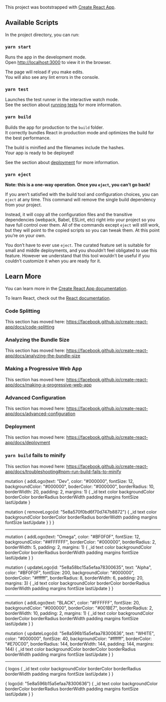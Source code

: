 This project was bootstrapped with [Create React App](https://github.com/facebook/create-react-app).

## Available Scripts

In the project directory, you can run:

### `yarn start`

Runs the app in the development mode.<br />
Open [http://localhost:3000](http://localhost:3000) to view it in the browser.

The page will reload if you make edits.<br />
You will also see any lint errors in the console.

### `yarn test`

Launches the test runner in the interactive watch mode.<br />
See the section about [running tests](https://facebook.github.io/create-react-app/docs/running-tests) for more information.

### `yarn build`

Builds the app for production to the `build` folder.<br />
It correctly bundles React in production mode and optimizes the build for the best performance.

The build is minified and the filenames include the hashes.<br />
Your app is ready to be deployed!

See the section about [deployment](https://facebook.github.io/create-react-app/docs/deployment) for more information.

### `yarn eject`

**Note: this is a one-way operation. Once you `eject`, you can’t go back!**

If you aren’t satisfied with the build tool and configuration choices, you can `eject` at any time. This command will remove the single build dependency from your project.

Instead, it will copy all the configuration files and the transitive dependencies (webpack, Babel, ESLint, etc) right into your project so you have full control over them. All of the commands except `eject` will still work, but they will point to the copied scripts so you can tweak them. At this point you’re on your own.

You don’t have to ever use `eject`. The curated feature set is suitable for small and middle deployments, and you shouldn’t feel obligated to use this feature. However we understand that this tool wouldn’t be useful if you couldn’t customize it when you are ready for it.

## Learn More

You can learn more in the [Create React App documentation](https://facebook.github.io/create-react-app/docs/getting-started).

To learn React, check out the [React documentation](https://reactjs.org/).

### Code Splitting

This section has moved here: https://facebook.github.io/create-react-app/docs/code-splitting

### Analyzing the Bundle Size

This section has moved here: https://facebook.github.io/create-react-app/docs/analyzing-the-bundle-size

### Making a Progressive Web App

This section has moved here: https://facebook.github.io/create-react-app/docs/making-a-progressive-web-app

### Advanced Configuration

This section has moved here: https://facebook.github.io/create-react-app/docs/advanced-configuration

### Deployment

This section has moved here: https://facebook.github.io/create-react-app/docs/deployment

### `yarn build` fails to minify

This section has moved here: https://facebook.github.io/create-react-app/docs/troubleshooting#npm-run-build-fails-to-minify

mutation {
addLogo(text: "Dev", color: "#000000", fontSize: 12, backgroundColor: "#000000", boderColor: "#000000", borderRadius: 10, borderWidth: 20, padding: 2, margins: 1) {
\_id
text
color
backgroundColor
borderColor
borderRadius
borderWidth
padding
margins
fontSize
lastUpdate
}

mutation {
removeLogo(id: "5e8a570f0bd6f70d747b8872") {
\_id
text
color
backgroundColor
borderColor
borderRadius
borderWidth
padding
margins
fontSize
lastUpdate
}
}
}

---

mutation {
addLogo(text: "Omega", color: "#BF0F0F", fontSize: 12, backgroundColor: "##FFFFFF", borderColor: "#000000", borderRadius: 2, borderWidth: 5, padding: 2, margins: 1) {
\_id
text
color
backgroundColor
borderColor
borderRadius
borderWidth
padding
margins
fontSize
lastUpdate
}
}

mutation {
updateLogo(id: "5e8a58bc15a5efaa78300635", text: "Alpha", color: "#BF0F0F", fontSize: 200, backgroundColor: "#000000", borderColor: "#ffffff", borderRadius: 8, borderWidth: 6, padding: 20, margins: 3) {
\_id
text
color
backgroundColor
borderColor
borderRadius
borderWidth
padding
margins
fontSize
lastUpdate
}
}

---

mutation {
addLogo(text: "BLACK", color: "#FFFFFF", fontSize: 20, backgroundColor: "#000000", borderColor: "#001BE7", borderRadius: 2, borderWidth: 10, padding: 2, margins: 1) {
\_id
text
color
backgroundColor
borderColor
borderRadius
borderWidth
padding
margins
fontSize
lastUpdate
}
}

mutation {
updateLogo(id: "5e8a596b15a5efaa78300636", text: "WHITE", color: "#000000", fontSize: 40, backgroundColor: "#ffffff", borderColor: "#E70C00", borderRadius: 144, borderWidth: 144, padding: 144, margins: 144) {
\_id
text
color
backgroundColor
borderColor
borderRadius
borderWidth
padding
margins
fontSize
lastUpdate
}
}

---

{
logos {
\_id
text
color
backgroundColor
borderColor
borderRadius
borderWidth
padding
margins
fontSize
lastUpdate
}
}

{
logo(id: "5e8a596b15a5efaa78300636") {
\_id
text
color
backgroundColor
borderColor
borderRadius
borderWidth
padding
margins
fontSize
lastUpdate
}
}
